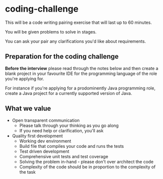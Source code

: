 # coding-challenge
This will be a code writing pairing exercise that will last up to 60 minutes.

You will be given problems to solve in stages.

You can ask your pair any clarifications you'd like about requirements.

## Preparation for the coding challenge
**Before the interview** please read through the notes below and then create a blank project in your favourite IDE for the programming language of the role you're applying for.

For instance if you're applying for a prodominently Java programming role, create a Java project for a currently supported version of Java.

## What we value
* Open transparent communication
  * Please talk through your thinking as you go along
  * If you need help or clarification, you'll ask
* Quality first development
  * Working dev environment
  * Build file that compiles your code and runs the tests
  * Test driven development
  * Comprehensive unit tests and test coverage
  * Solving the problem in-hand - please don't over architect the code
  * Complexity of the code should be in proportion to the complexity of the task
